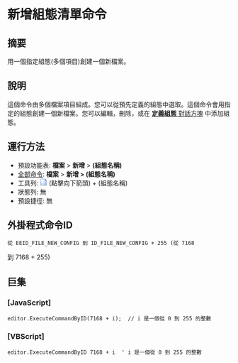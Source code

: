 # 新增組態清單命令

## 摘要

用一個指定組態(多個項目)創建一個新檔案。

## 說明

這個命令由多個檔案項目組成。您可以從預先定義的組態中選取。這個命令會用指定的組態創建一個新檔案。您可以編輯，刪除，或在 [**定義組態** 對話方塊](../../dlg/configurations/index) 中添加組態。

## 運行方法

- 預設功能表: **檔案** \> **新增** \> **(組態名稱)**
- [全部命令](../tools/all_commands): **檔案** \> **新增 \> (組態名稱)**
- 工具列: ![](../../images/filenew.png) (點擊向下箭頭) \+ (組態名稱)
- 狀態列: 無
- 預設捷徑: 無

## 外掛程式命令ID

```
從 EEID_FILE_NEW_CONFIG 到 ID_FILE_NEW_CONFIG + 255 (從 7168
```
到 7168 + 255)

## 巨集

### \[JavaScript\]

```
editor.ExecuteCommandByID(7168 + i);  // i 是一個從 0 到 255 的整數
```

### \[VBScript\]

```
editor.ExecuteCommandByID 7168 + i  ' i 是一個從 0 到 255 的整數
```
